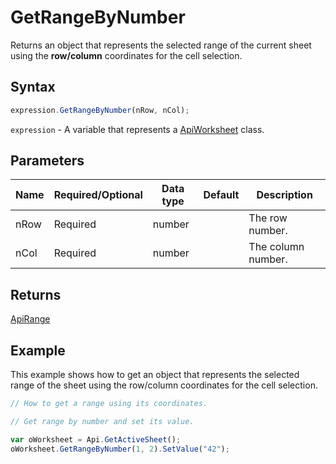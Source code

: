 # GetRangeByNumber

Returns an object that represents the selected range of the current sheet using the **row/column** coordinates for the cell selection.

## Syntax

```javascript
expression.GetRangeByNumber(nRow, nCol);
```

`expression` - A variable that represents a [ApiWorksheet](../ApiWorksheet.md) class.

## Parameters

| **Name** | **Required/Optional** | **Data type** | **Default** | **Description** |
| ------------- | ------------- | ------------- | ------------- | ------------- |
| nRow | Required | number |  | The row number. |
| nCol | Required | number |  | The column number. |

## Returns

[ApiRange](../../ApiRange/ApiRange.md)

## Example

This example shows how to get an object that represents the selected range of the sheet using the row/column coordinates for the cell selection.

```javascript editor-xlsx
// How to get a range using its coordinates.

// Get range by number and set its value.

var oWorksheet = Api.GetActiveSheet();
oWorksheet.GetRangeByNumber(1, 2).SetValue("42");
```
